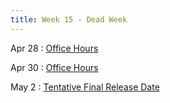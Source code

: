 ```yaml
---
title: Week 15 - Dead Week
---
```


Apr 28
: [Office Hours](#)

Apr 30
: [Office Hours](#)

May 2
: [Tentative Final Release Date](#)
